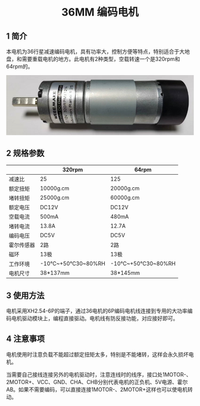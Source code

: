 <div align=center>
<h1 class="text-center">36MM 编码电机</h1>
</div>

## 1 简介

本电机为36行星减速编码电机，具有功率大，控制方便等特点，特别适合于大地盘，和需要重载电机的地方。此电机有2种类型，空载转速一个是320rpm和64rpm的。

<div align=center>
<img src="docs\electronic_modules\motor\36mm_encoder_motor\1739.png">
</div>





## 2 规格参数

|            | 320rpm            | 64rpm             |
| ---------- | ----------------- | ----------------- |
| 减速比     | 25                | 125               |
| 额定扭矩   | 10000g.cm         | 20000g.cm         |
| 堵转扭矩   | 25000g.cm         | 60000g.cm         |
| 额定电压   | DC12V             | DC12V             |
| 空载电流   | 500mA             | 480mA             |
| 堵转电流   | 13.8A             | 12.7A             |
| 编码电压   | DC5V              | DC5V              |
| 霍尔传感器 | 2路               | 2路               |
| 磁环       | 13极              | 13极              |
| 工作环境   | -10℃~+50℃30~80%RH | -10℃~+50℃30~80%RH |
| 电机尺寸   | 38*137mm          | 38*145mm          |

 

## 3 使用方法

电机采用XH2.54-6P的端子，通过36电机的6P编码电机线连接到专用的大功率编码电机驱动模块上，编程直接驱动。电机线有防反接功能，对应接好即可。

 

## 4 注意事项

电机使用时注意负载不能超过额定扭矩太多，特别是不能堵转，这样会永久损坏电机。

当需要自己接线连接另外的电机驱动时，注意连线时的线序，接口处1MOTOR-、2MOTOR+、VCC、GND、CHA、CHB分别代表电机的正负机、5V电源、霍尔AB。如果不需要编码，可以直接连接1MOTOR-、2MOTOR+这样也可以使电机转动。

 


